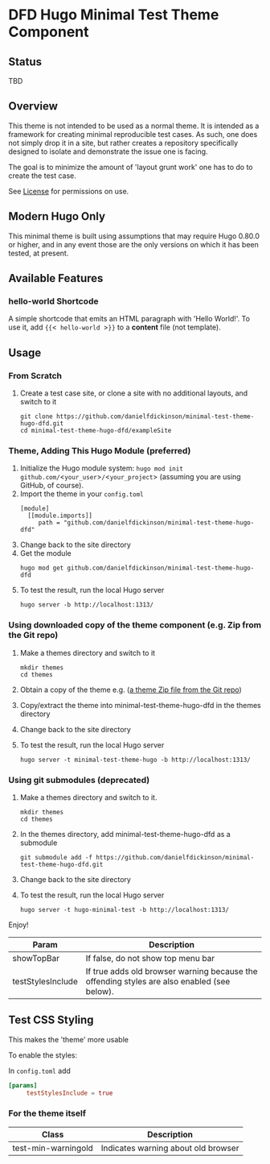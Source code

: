 # DFD Hugo Minimal Test Theme Component

## Status
TBD

## Overview

This theme is not intended to be used as a normal theme. It is intended as a framework for creating minimal reproducible test cases. As such, one does not simply drop it in a site, but rather creates a repository specifically designed to isolate and demonstrate the issue one is facing.

The goal is to minimize the amount of 'layout grunt work' one has to do to create the test case.

See [License](https://github.com/danielfdickinson/minimal-test-theme-hugo-dfd/blob/master/LICENSE) for permissions on use.

## Modern Hugo Only

This minimal theme is built using assumptions that may require Hugo 0.80.0 or higher, and in any event those are the only versions on which it has been tested, at present.

## Available Features

### hello-world Shortcode

A simple shortcode that emits an HTML paragraph with 'Hello World!'. To use it,
add ``{{``&lt;``  hello-world  ``&gt;``}}`` to a **content** file (not template).


## Usage

### From Scratch

1. Create a test case site, or clone a site with no additional layouts, and switch to it
   ```
   git clone https://github.com/danielfdickinson/minimal-test-theme-hugo-dfd.git
   cd minimal-test-theme-hugo-dfd/exampleSite
   ```
### Theme, Adding This Hugo Module (preferred)

1. Initialize the Hugo module system: ``hugo mod init github.com/``&lt;``your_user``&gt;``/``&lt;``your_project``&gt; (assuming you are using GitHub, of course).
2. Import the theme in your ``config.toml``
   ```
   [module]
     [[module.imports]]
        path = "github.com/danielfdickinson/minimal-test-theme-hugo-dfd"
   ```
3. Change back to the site directory
4. Get the module
   ```
   hugo mod get github.com/danielfdickinson/minimal-test-theme-hugo-dfd
   ```
5. To test the result, run the local Hugo server
   ```
   hugo server -b http://localhost:1313/
   ```
### Using downloaded copy of the theme component (e.g. Zip from the Git repo)

1. Make a themes directory and switch to it
   ```
   mkdir themes
   cd themes
   ```

2. Obtain a copy of the theme e.g. ([a theme Zip file from the Git repo](https://github.com/danielfdickinson/minimal-test-theme-hugo-dfd/archive/refs/heads/main.zip))
3. Copy/extract the theme into minimal-test-theme-hugo-dfd in the themes directory
4. Change back to the site directory
5. To test the result, run the local Hugo server
   ```
   hugo server -t minimal-test-theme-hugo -b http://localhost:1313/
   ```
### Using git submodules (deprecated)

1. Make a themes directory and switch to it.
   ```
   mkdir themes
   cd themes
   ```

2. In the themes directory, add minimal-test-theme-hugo-dfd as a submodule
   ```
   git submodule add -f https://github.com/danielfdickinson/minimal-test-theme-hugo-dfd.git
   ```
3. Change back to the site directory
4. To test the result, run the local Hugo server
   ```
   hugo server -t hugo-minimal-test -b http://localhost:1313/
   ```

 Enjoy!

| Param                    | Description                                    |
|--------------------------|------------------------------------------------|
| showTopBar               | If false, do not show top menu bar             |
| testStylesInclude        | If true adds old browser warning because the offending styles are also enabled (see below). |

## Test CSS Styling

This makes the 'theme' more usable

To enable the styles:

In ``config.toml`` add

```toml
[params]
     testStylesInclude = true
```
### For the theme itself

| Class                       | Description                                 |
|-----------------------------|---------------------------------------------|
| test-min-warningold         | Indicates warning about old browser         |

